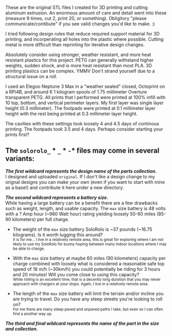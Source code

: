 These are the original STL files I created for 3D printing and cutting aluminum extrusion. An enormous amount of care and detail went into these (measure 9 times, cut 2, print 20, or something). Obligitory "please communicate/contibute" if you see valid changes you'd like to make. :)

I tried following design rules that reduce required support material for 3D printing, and incorperating all holes into the plastic where possible. Cutting metal is more difficult than reprinting for iterative design changes.

Absolutely consider using stronger, weather resistant, and more heat resistant plastics for this project. PETG can generally withstand higher weights, sudden shock, and is more heat resistant than most PLA. 3D printing plastics can be complex. YMMV Don't strand yourself due to a structural issue on a roll.

I used an Elegoo Neptune 3 Max in a "weather sealed" closed, Octoprint on a RPi4B, and around 6 1 kilogram spools of 1.75 millimeter Overture transparent PETG. All prints that I performed were printed at 100% infill with 10 top, bottom, and vertical perimeter layers. My first layer was single layer height (0.3 millimeter). The footpads were printed at 0.1 millimeter layer height with the rest being printed at 0.3 millimeter layer height.

The cavities with these settings took loosely 4 and 4.5 days of continous printing. The footpads took 3.5 and 4 days. Perhaps consider starting your prints first?

## The `solorolo_` * `_` * `-`* files may come in several variants:  
***The first wildcard represents the design name of the parts collection.***  
I designed and uploaded `original`. If I don't like a design change to my orignal designs you can make your own (even if you want to start with mine as a base!) and contribute it here under a new directory.

***The second wildcard represents a battery size.***  
While having a large battery can be a benefit there are a few drawbacks such as weight, length, and usable capacity. The `max` size battery is 48 volts with a ? Amp hour (~960 Watt hour) rating yielding loosely 50-60 miles (85-90 kilometers) per full charge.  
- The weight of the `max` size battery SoloRolo is ~37 pounds (~16.75 kilograms). Is it worth lugging this around?  
<sub>It is for me... I live in a relatively remote area, this is great for exploring where I am not likely to use my SoloRolo for bunny hoping between many indoor locations where I may be able to charge.</sub>
  
- With the `max` size battery at maybe 60 miles (90 kilometers) capacity per charge combined with loosely what is considered a reasonable safe top speed of 18 m/h (~30km/h) you could potentially be riding for 3 hours and 20 minutes! Will you come close to using this capacity?  
<sub>While rolling is an excellent time, that is a decently long duration that you may never approach with chargers at your stops. Again, I live in a relatively remote area.</sub>
  
- The length of the `max` size battery will limit the terrain and/or incline you are trying to travel. Do you have any steep streets you're looking to roll on?  
<sub>For me there are many steep paved and unpaved paths I take, but even so I can often find a another way up.</sub>
  
  
***The third and final wildcard represents the name of the part in the size and collection.***  
